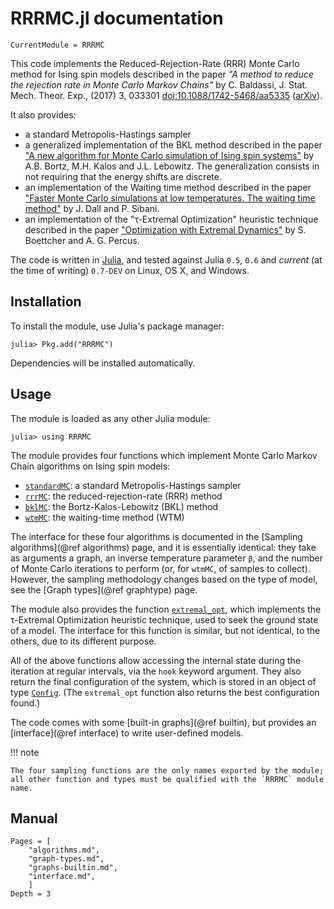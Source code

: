 # RRRMC.jl documentation

```@meta
CurrentModule = RRRMC
```

This code implements the Reduced-Rejection-Rate (RRR) Monte Carlo method for Ising spin models described in the paper
*"A method to reduce the rejection rate in Monte Carlo Markov Chains"* by C. Baldassi,
J. Stat. Mech. Theor. Exp., (2017) 3, 033301 [doi:10.1088/1742-5468/aa5335](https://doi.org/10.1088/1742-5468/aa5335)
([arXiv](http://arxiv.org/abs/1608.05899)).

It also provides:
* a standard Metropolis-Hastings sampler
* a generalized implementation of the BKL method described in the paper
  ["A new algorithm for Monte Carlo simulation of Ising spin systems"](https://doi.org/10.1016/0021-9991(75)90060-1) by A.B. Bortz, M.H. Kalos and J.L. Lebowitz.
  The generalization consists in not requiring that the energy shifts are discrete.
* an implementation of the Waiting time method described in the paper
  ["Faster Monte Carlo simulations at low temperatures. The waiting time method"](https://doi.org/10.1016/S0010-4655(01)00412-X) by J. Dall and P. Sibani.
* an implementation of the "τ-Extremal Optimization" heuristic technique described in the paper
  ["Optimization with Extremal Dynamics"](https://doi.org/10.1103/PhysRevLett.86.5211) by S. Boettcher and A. G. Percus.

The code is written in [Julia](http://julialang.org), and tested against Julia `0.5`, `0.6` and *current* (at the time of writing) `0.7-DEV` on Linux,
OS X, and Windows.

## Installation

To install the module, use Julia's package manager:

```
julia> Pkg.add("RRRMC")
```

Dependencies will be installed automatically.

## Usage

The module is loaded as any other Julia module:

```
julia> using RRRMC
```

The module provides four functions which implement Monte Carlo Markov Chain algorithms on Ising spin models:

* [`standardMC`](@ref): a standard Metropolis-Hastings sampler
* [`rrrMC`](@ref): the reduced-rejection-rate (RRR) method
* [`bklMC`](@ref): the Bortz-Kalos-Lebowitz (BKL) method
* [`wtmMC`](@ref): the waiting-time method (WTM)

The interface for these four algorithms is documented in the [Sampling algorithms](@ref algorithms) page, and it
is essentially identical: they take as arguments a graph, an inverse temperature parameter `β`, and the number of
Monte Carlo iterations to perform (or, for `wtmMC`, of samples to collect). However, the sampling methodology changes
based on the type of model, see the [Graph types](@ref graphtype) page.

The module also provides the function [`extremal_opt`](@ref), which implements the τ-Extremal Optimization heuristic
technique, used to seek the ground state of a model. The interface for this function is similar, but not identical,
to the others, due to its different purpose.

All of the above functions allow accessing the internal state during the iteration at regular intervals, via the `hook` keyword
argument. They also return the final configuration of the system, which is stored in an object of type
[`Config`](@ref). (The `extremal_opt` function also returns the best configuration found.)

The code comes with some [built-in graphs](@ref builtin), but provides an [interface](@ref interface) to write
user-defined models.

!!! note

    The four sampling functions are the only names exported by the module;
    all other function and types must be qualified with the `RRRMC` module
    name.

## Manual

```@contents
Pages = [
    "algorithms.md",
    "graph-types.md",
    "graphs-builtin.md",
    "interface.md",
    ]
Depth = 3
```
